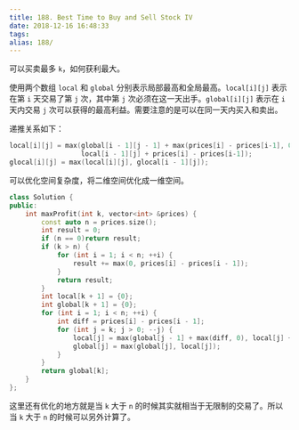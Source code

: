 ```yaml
---
title: 188. Best Time to Buy and Sell Stock IV
date: 2018-12-16 16:48:33
tags:
alias: 188/
---
```


可以买卖最多 `k`，如何获利最大。

<!--more-->

使用两个数组 `local` 和 `global` 分别表示局部最高和全局最高。`local[i][j]` 表示在第 `i` 天交易了第 `j` 次，其中第 `j` 次必须在这一天出手。`global[i][j]` 表示在 `i` 天内交易 `j` 次可以获得的最高利益。需要注意的是可以在同一天内买入和卖出。

递推关系如下：

```cpp
local[i][j] = max(global[i - 1][j - 1] + max(prices[i] - prices[i-1], 0),
                  local[i - 1][j] + prices[i] - prices[i-1]);
glocal[i][j] = max(local[i][j], glocal[i - 1][j]);
```

可以优化空间复杂度，将二维空间优化成一维空间。

```cpp
class Solution {
public:
    int maxProfit(int k, vector<int> &prices) {
        const auto n = prices.size();
        int result = 0;
        if (n == 0)return result;
        if (k > n) {
            for (int i = 1; i < n; ++i) {
                result += max(0, prices[i] - prices[i - 1]);
            }
            return result;
        }
        int local[k + 1] = {0};
        int global[k + 1] = {0};
        for (int i = 1; i < n; ++i) {
            int diff = prices[i] - prices[i - 1];
            for (int j = k; j > 0; --j) {
                local[j] = max(global[j - 1] + max(diff, 0), local[j] + diff);
                global[j] = max(global[j], local[j]);
            }
        }
        return global[k];
    }
};
```

这里还有优化的地方就是当 `k` 大于 `n` 的时候其实就相当于无限制的交易了。所以当 `k` 大于 `n` 的时候可以另外计算了。
